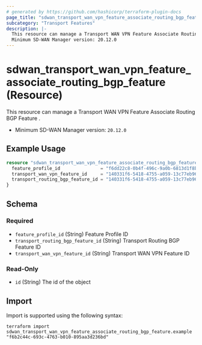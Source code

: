 ```yaml
---
# generated by https://github.com/hashicorp/terraform-plugin-docs
page_title: "sdwan_transport_wan_vpn_feature_associate_routing_bgp_feature Resource - terraform-provider-sdwan"
subcategory: "Transport Features"
description: |-
  This resource can manage a Transport WAN VPN Feature Associate Routing BGP Feature .
  Minimum SD-WAN Manager version: 20.12.0
---
```


# sdwan_transport_wan_vpn_feature_associate_routing_bgp_feature (Resource)

This resource can manage a Transport WAN VPN Feature Associate Routing BGP Feature .
  - Minimum SD-WAN Manager version: `20.12.0`

## Example Usage

```terraform
resource "sdwan_transport_wan_vpn_feature_associate_routing_bgp_feature" "example" {
  feature_profile_id               = "f6dd22c8-0b4f-496c-9a0b-6813d1f8b8ac"
  transport_wan_vpn_feature_id     = "140331f6-5418-4755-a059-13c77eb96037"
  transport_routing_bgp_feature_id = "140331f6-5418-4755-a059-13c77eb96037"
}
```

<!-- schema generated by tfplugindocs -->
## Schema

### Required

- `feature_profile_id` (String) Feature Profile ID
- `transport_routing_bgp_feature_id` (String) Transport Routing BGP Feature ID
- `transport_wan_vpn_feature_id` (String) Transport WAN VPN Feature ID

### Read-Only

- `id` (String) The id of the object

## Import

Import is supported using the following syntax:

```shell
terraform import sdwan_transport_wan_vpn_feature_associate_routing_bgp_feature.example "f6b2c44c-693c-4763-b010-895aa3d236bd"
```
